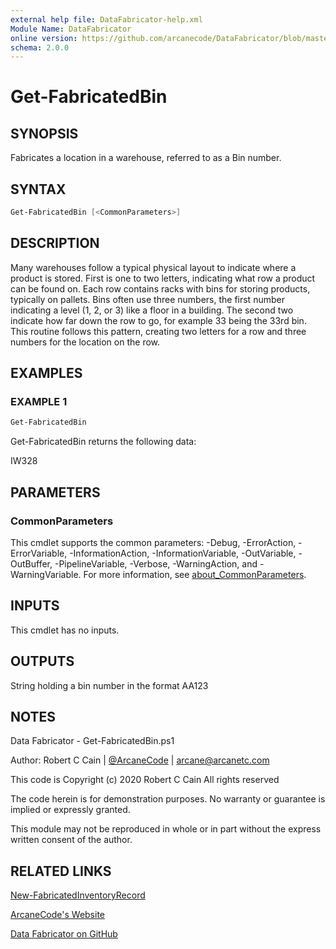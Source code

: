 ```yaml
---
external help file: DataFabricator-help.xml
Module Name: DataFabricator
online version: https://github.com/arcanecode/DataFabricator/blob/master/Documentation/New-FabricatedInventoryRecord.md
schema: 2.0.0
---
```


# Get-FabricatedBin

## SYNOPSIS

Fabricates a location in a warehouse, referred to as a Bin number.

## SYNTAX

```powershell
Get-FabricatedBin [<CommonParameters>]
```

## DESCRIPTION

Many warehouses follow a typical physical layout to indicate where a product is stored.
First is one to two letters, indicating what row a product can be found on.
Each row contains racks with bins for storing products, typically on pallets.
Bins often use three numbers, the first number indicating a level (1, 2, or 3) like a floor in a building.
The second two indicate how far down the row to go, for example 33 being the 33rd bin.
This routine follows this pattern, creating two letters for a row and three numbers for the location on the row.

## EXAMPLES

### EXAMPLE 1

```powershell
Get-FabricatedBin
```

Get-FabricatedBin returns the following data:

IW328

## PARAMETERS

### CommonParameters

This cmdlet supports the common parameters: -Debug, -ErrorAction, -ErrorVariable, -InformationAction, -InformationVariable, -OutVariable, -OutBuffer, -PipelineVariable, -Verbose, -WarningAction, and -WarningVariable. For more information, see [about_CommonParameters](http://go.microsoft.com/fwlink/?LinkID=113216).

## INPUTS

This cmdlet has no inputs.

## OUTPUTS

String holding a bin number in the format AA123

## NOTES

Data Fabricator - Get-FabricatedBin.ps1

Author: Robert C Cain | [@ArcaneCode](https://twitter.com/arcanecode) | arcane@arcanetc.com

This code is Copyright (c) 2020 Robert C Cain All rights reserved

The code herein is for demonstration purposes.
No warranty or guarantee is implied or expressly granted.

This module may not be reproduced in whole or in part without
the express written consent of the author.

## RELATED LINKS

[New-FabricatedInventoryRecord](https://github.com/arcanecode/DataFabricator/blob/master/Documentation/New-FabricatedInventoryRecord.md)

[ArcaneCode's Website](http://arcanecode.me)

[Data Fabricator on GitHub](http://datafabricator.com)
